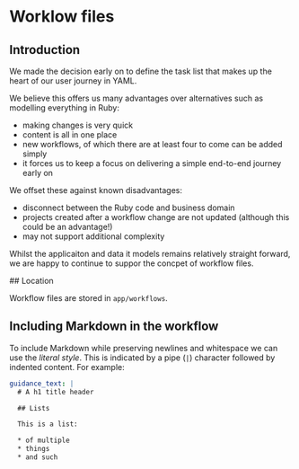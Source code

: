 # Worklow files

## Introduction

We made the decision early on to define the task list that makes up the heart of
our user journey in YAML.

We believe this offers us many advantages over alternatives such as modelling
everything in Ruby:

- making changes is very quick
- content is all in one place
- new workflows, of which there are at least four to come can be added simply
- it forces us to keep a focus on delivering a simple end-to-end journey early
  on

We offset these against known disadvantages:

- disconnect between the Ruby code and business domain
- projects created after a workflow change are not updated (although this could
  be an advantage!)
- may not support additional complexity

Whilst the applicaiton and data it models remains relatively straight forward,
we are happy to continue to suppor the concpet of workflow files.

## Location

Workflow files are stored in `app/workflows`.

## Including Markdown in the workflow

To include Markdown while preserving newlines and whitespace we can use the
_literal style_. This is indicated by a pipe (`|`) character followed by
indented content. For example:

```yaml
guidance_text: |
  # A h1 title header

  ## Lists

  This is a list:

  * of multiple
  * things
  * and such
```
